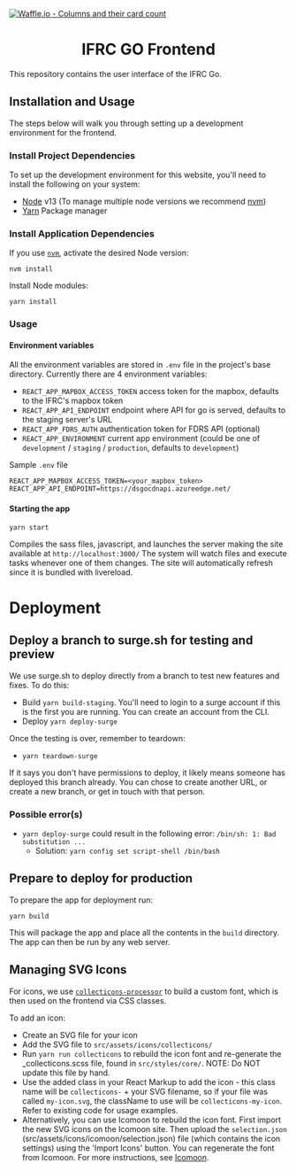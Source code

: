 [![Waffle.io - Columns and their card count](https://badge.waffle.io/IFRCGo/go-infrastructure.svg?columns=all)](https://waffle.io/IFRCGo/go-infrastructure)

<h1 align="center">IFRC GO Frontend</h1>

This repository contains the user interface of the IFRC Go.

## Installation and Usage
The steps below will walk you through setting up a development environment for the frontend.

### Install Project Dependencies
To set up the development environment for this website, you'll need to install the following on your system:

- [Node](http://nodejs.org/) v13 (To manage multiple node versions we recommend [nvm](https://github.com/creationix/nvm))
- [Yarn](https://yarnpkg.com/) Package manager

### Install Application Dependencies

If you use [`nvm`](https://github.com/creationix/nvm), activate the desired Node version:

```
nvm install
```

Install Node modules:

```
yarn install
```

### Usage

#### Environment variables
All the environment variables are stored in `.env` file in the project's base directory. Currently there are 4 environment variables:
- `REACT_APP_MAPBOX_ACCESS_TOKEN` access token for the mapbox, defaults to the IFRC's mapbox token 
- `REACT_APP_API_ENDPOINT` endpoint where API for go is served, defaults to the staging server's URL
- `REACT_APP_FDRS_AUTH` authentication token for FDRS API (optional)
- `REACT_APP_ENVIRONMENT` current app environment (could be one of `development` / `staging` / `production`, defaults to `development`)

Sample `.env` file
```
REACT_APP_MAPBOX_ACCESS_TOKEN=<your_mapbox_token>
REACT_APP_API_ENDPOINT=https://dsgocdnapi.azureedge.net/
```

#### Starting the app

```
yarn start 
```
Compiles the sass files, javascript, and launches the server making the site available at `http://localhost:3000/`
The system will watch files and execute tasks whenever one of them changes.
The site will automatically refresh since it is bundled with livereload.

# Deployment

## Deploy a branch to surge.sh for testing and preview
We use surge.sh to deploy directly from a branch to test new features and fixes. To do this:
* Build `yarn build-staging`. You'll need to login to a surge account if this is the first you are running. You can create an account from the CLI.
* Deploy `yarn deploy-surge`

Once the testing is over, remember to teardown:
* `yarn teardown-surge`

If it says you don't have permissions to deploy, it likely means someone has deployed this branch already. You can chose to create another URL, or create a new branch, or get in touch with that person.

### Possible error(s)
* `yarn deploy-surge` could result in the following error: `/bin/sh: 1: Bad substitution ...`
  * Solution: `yarn config set script-shell /bin/bash`


## Prepare to deploy for production
To prepare the app for deployment run:

```
yarn build
```
This will package the app and place all the contents in the `build` directory.
The app can then be run by any web server.


## Managing SVG Icons

For icons, we use [`collecticons-processor`](https://github.com/developmentseed/collecticons-processor) to build a custom font, which is then used on the frontend via CSS classes.

To add an icon:

 - Create an SVG file for your icon
 - Add the SVG file to `src/assets/icons/collecticons/`
 - Run `yarn run collecticons` to rebuild the icon font and re-generate the _collecticons.scss file, found in `src/styles/core/`. NOTE: Do NOT update this file by hand.
 - Use the added class in your React Markup to add the icon - this class name will be `collecticons-` + your SVG filename, so if your file was called `my-icon.svg`, the className to use will be `collecticons-my-icon`. Refer to existing code for usage examples.
 - Alternatively, you can use Icomoon to rebuild the icon font. First import the new SVG icons on the Icomoon site. Then upload the `selection.json` (src/assets/icons/icomoon/selection.json) file (which contains the icon settings) using the 'Import Icons' button. You can regenerate the font from Icomoon. For more instructions, see [Icomoon](https://icomoon.io/#docs).
 